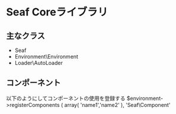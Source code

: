 Seaf Coreライブラリ
==================

主なクラス
------------------
* Seaf
* Environment\Environment
* Loader\AutoLoader

コンポーネント
-----------------
以下のようにしてコンポーネントの使用を登録する
	$environment->registerComponents ( array(
		'name1','name2'
	), 'Seaf\\Component'
